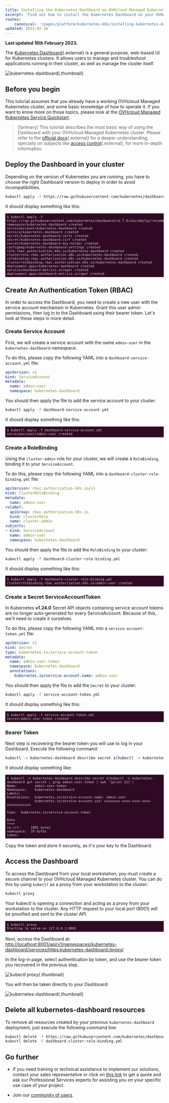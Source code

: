 ```yaml
---
title: Installing the Kubernetes Dashboard on OVHcloud Managed Kubernetes
excerpt: 'Find out how to install the Kubernetes Dashboard on your OVHcloud Managed Kubernetes Service'
routes:
    canonical: '/pages/platform/kubernetes-k8s/installing-kubernetes-dashboard'
updated: 2023-02-16
---
```


**Last updated 16th February 2023.**

<style>
 pre {
     font-size: 14px;
 }
 pre.console {
   background-color: #300A24;
   color: #ccc;
   font-family: monospace;
   padding: 5px;
   margin-bottom: 5px;
 }
 pre.console code {
   border: solid 0px transparent;
   font-family: monospace !important;
   font-size: 0.75em;
   color: #ccc;
 }
 .small {
     font-size: 0.75em;
 }
</style>

The [Kubernetes Dashboard](https://github.com/kubernetes/dashboard){.external} is a general purpose, web-based UI for Kubernetes clusters. It allows users to manage and troubleshoot applications running in their cluster, as well as manage the cluster itself.

![kubernetes-dashboard](images/kubernetes-dashboard-02.png){.thumbnail}

## Before you begin

This tutorial assumes that you already have a working OVHcloud Managed Kubernetes cluster, and some basic knowledge of how to operate it. If you want to know more on those topics, please look at the [OVHcloud Managed Kubernetes Service Quickstart](/pages/platform/kubernetes-k8s/deploying-hello-world).

> [!primary]
> This tutorial describes the most basic way of using the Dashboard with your OVHcloud Managed Kubernetes cluster. Please refer to the [official docs](https://github.com/kubernetes/dashboard){.external} for a deeper understanding, specially on subjects like [access control](https://github.com/kubernetes/dashboard/blob/master/docs/user/access-control/README.md){.external}, for more in-depth information.
>

## Deploy the Dashboard in your cluster

Depending on the version of Kubernetes you are running, you have to choose the right Dashboard version to deploy in order to avoid incompatibilities.

```bash
kubectl apply -f https://raw.githubusercontent.com/kubernetes/dashboard/v2.7.0/aio/deploy/recommended.yaml
```

It should display something like this:

<pre class="console"><code>$ kubectl apply -f https://raw.githubusercontent.com/kubernetes/dashboard/v2.7.0/aio/deploy/recommended.yaml
namespace/kubernetes-dashboard created
serviceaccount/kubernetes-dashboard created
service/kubernetes-dashboard created
secret/kubernetes-dashboard-certs created
secret/kubernetes-dashboard-csrf created
secret/kubernetes-dashboard-key-holder created
configmap/kubernetes-dashboard-settings created
role.rbac.authorization.k8s.io/kubernetes-dashboard created
clusterrole.rbac.authorization.k8s.io/kubernetes-dashboard created
rolebinding.rbac.authorization.k8s.io/kubernetes-dashboard created
clusterrolebinding.rbac.authorization.k8s.io/kubernetes-dashboard created
deployment.apps/kubernetes-dashboard created
service/dashboard-metrics-scraper created
deployment.apps/dashboard-metrics-scraper created
</code></pre>

## Create An Authentication Token (RBAC)

In order to access the Dashboard, you need to create a new user with the service account mechanism in Kubernetes. Grant this user admin permissions, then log in to the Dashboard using their bearer token. Let's look at these steps in more detail.

### Create Service Account

First, we will create a service account with the name `admin-user` in the `kubernetes-dashboard` namespace.

To do this, please copy the following YAML into a `dashboard-service-account.yml` file:

```yaml
apiVersion: v1
kind: ServiceAccount
metadata:
  name: admin-user
  namespace: kubernetes-dashboard
```

You should then apply the file to add the service account to your cluster:

```bash
kubectl apply -f dashboard-service-account.yml
```

It should display something like this:

<pre class="console"><code>$ kubectl apply -f dashboard-service-account.yml
serviceaccount/admin-user created
</code></pre>

### Create a RoleBinding

Using the `cluster-admin` role for your cluster, we will create a `RoleBinding`, binding it to your `ServiceAccount`.

To do this, please copy the following YAML into a `dashboard-cluster-role-binding.yml` file:

```yaml
apiVersion: rbac.authorization.k8s.io/v1
kind: ClusterRoleBinding
metadata:
  name: admin-user
roleRef:
  apiGroup: rbac.authorization.k8s.io
  kind: ClusterRole
  name: cluster-admin
subjects:
- kind: ServiceAccount
  name: admin-user
  namespace: kubernetes-dashboard
```

You should then apply the file to add the `RoleBinding` to your cluster:

```bash
kubectl apply -f dashboard-cluster-role-binding.yml
```

It should display something like this:

<pre class="console"><code>$ kubectl apply -f dashboard-cluster-role-binding.yml
clusterrolebinding.rbac.authorization.k8s.io/admin-user created
</code></pre>

### Create a Secret ServiceAccountToken

In Kubernetes **v1.24.0** Secret API objects containing service account tokens are no longer auto-generated for every ServiceAccount. Because of this, we'll need to create it ourselves.

To do this, please copy the following YAML into a `service-account-token.yml` file:

```yaml
apiVersion: v1
kind: Secret
type: kubernetes.io/service-account-token
metadata:
  name: admin-user-token
  namespace: kubernetes-dashboard
  annotations:
    kubernetes.io/service-account.name: admin-user
```

You should then apply the file to add the `Secret` to your cluster:

```bash
kubectl apply -f service-account-token.yml
```

It should display something like this:

<pre class="console"><code>$ kubectl apply -f service-account-token.yml
secret/admin-user-token created
</code></pre>

### Bearer Token

Next step is recovering the bearer token you will use to log in your Dashboard. Execute the following command:

```bash
kubectl -n kubernetes-dashboard describe secret $(kubectl -n kubernetes-dashboard get secret | grep admin-user-token | awk '{print $1}')
```

It should display something like:

<pre class="console"><code>$ kubectl -n kubernetes-dashboard describe secret $(kubectl -n kubernetes-dashboard get secret | grep admin-user-token | awk '{print $1}')
Name:         admin-user-token
Namespace:    kubernetes-dashboard
Labels:       <none>
Annotations:  kubernetes.io/service-account.name: admin-user
              kubernetes.io/service-account.uid: xxxxxxxx-xxxx-xxxx-xxxx-xxxxxxxxxxxx

Type:  kubernetes.io/service-account-token

Data
====
ca.crt:     1801 bytes
namespace:  20 bytes
token:      <sensitive>
</code></pre>

Copy the token and store it securely, as it's your key to the Dashboard.

## Access the Dashboard

To access the Dashboard from your local workstation, you must create a secure channel to your OVHcloud Managed Kubernetes cluster. You can do this by using `kubectl` as a proxy from your workstation to the cluster:

```bash
kubectl proxy
```

Your kubectl is opening a connection and acting as a proxy from your workstation to the cluster. Any HTTP request to your local port (8001) will be proxified and sent to the cluster API.

<pre class="console"><code>$ kubectl proxy
Starting to serve on 127.0.0.1:8001
</code></pre>

Next, access the Dashboard at:  
<http://localhost:8001/api/v1/namespaces/kubernetes-dashboard/services/https:kubernetes-dashboard:/proxy/>

In the log-in page, select authentication by token, and use the bearer token you recovered in the previous step.

![kubectl proxy](images/kubernetes-dashboard-01.png){.thumbnail}

You will then be taken directly to your Dashboard:

![kubernetes-dashboard](images/kubernetes-dashboard-02.png){.thumbnail}

## Delete all kubernetes-dashboard resources

To remove all resources created by your previous `kubernetes-dashboard` deployment, just execute the following command line:

```bash
kubectl delete -f https://raw.githubusercontent.com/kubernetes/dashboard/v2.7.0/aio/deploy/recommended.yaml
kubectl delete -f dashboard-cluster-role-binding.yml
```

## Go further

- If you need training or technical assistance to implement our solutions, contact your sales representative or click on [this link](https://www.ovhcloud.com/fr/professional-services/) to get a quote and ask our Professional Services experts for assisting you on your specific use case of your project.

- Join our [community of users](https://community.ovh.com/).
